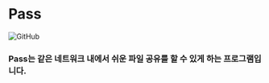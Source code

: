 # Pass
![GitHub](https://img.shields.io/github/license/alfksj/PluginCore)
### Pass는 같은 네트워크 내에서 쉬운 파일 공유를 할 수 있게 하는 프로그램입니다.
